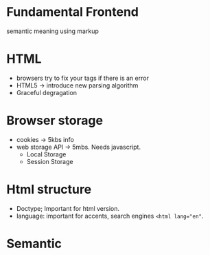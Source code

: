 Fundamental Frontend
====================

semantic meaning using markup

# HTML
* browsers try to fix your tags if there is an error
* HTML5 -> introduce new parsing algorithm
* Graceful degragation

# Browser storage
* cookies -> 5kbs info
* web storage API -> 5mbs. Needs javascript.
    * Local Storage
    * Session Storage

# Html structure
* Doctype; Important for html version.
* language: important for accents, search engines `<html lang="en"`.

# Semantic

